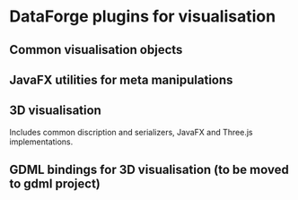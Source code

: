 # DataForge plugins for visualisation

## Common visualisation objects

## JavaFX utilities for meta manipulations

## 3D visualisation

Includes common discription and serializers, JavaFX and Three.js implementations.

## GDML bindings for 3D visualisation (to be moved to gdml project) 

